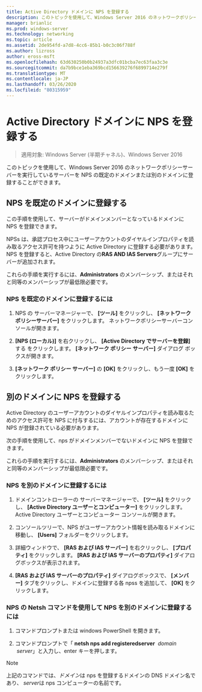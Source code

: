 ```yaml
---
title: Active Directory ドメインに NPS を登録する
description: このトピックを使用して、Windows Server 2016 のネットワークポリシーサーバーを実行しているサーバーを NPS の既定のドメインまたは別のドメインに登録することができます。
manager: brianlic
ms.prod: windows-server
ms.technology: networking
ms.topic: article
ms.assetid: 2de954fd-a7d8-4cc6-85b1-b0c3c06f788f
ms.author: lizross
author: eross-msft
ms.openlocfilehash: 63d630250b0b24937a3dfc01bcba7ec63faa3c3e
ms.sourcegitcommit: da7b9bce1eba369bcd156639276f6899714e279f
ms.translationtype: MT
ms.contentlocale: ja-JP
ms.lasthandoff: 03/26/2020
ms.locfileid: "80315959"
---
```

# <a name="register-an-nps-in-an-active-directory-domain"></a>Active Directory ドメインに NPS を登録する

>適用対象: Windows Server (半期チャネル)、Windows Server 2016

このトピックを使用して、Windows Server 2016 のネットワークポリシーサーバーを実行しているサーバーを NPS の既定のドメインまたは別のドメインに登録することができます。

## <a name="register-an-nps-in-its-default-domain"></a>NPS を既定のドメインに登録する

この手順を使用して、サーバーがドメインメンバーとなっているドメインに NPS を登録できます。 

NPSs は、承認プロセス中にユーザーアカウントのダイヤルインプロパティを読み取るアクセス許可を持つように Active Directory に登録する必要があります。 NPS を登録すると、Active Directory の**RAS AND IAS Servers**グループにサーバーが追加されます。

これらの手順を実行するには、**Administrators** のメンバーシップ、またはそれと同等のメンバーシップが最低限必要です。

### <a name="to-register-an-nps-in-its-default-domain"></a>NPS を既定のドメインに登録するには


1. NPS の サーバーマネージャーで、 **[ツール]** をクリックし、 **[ネットワークポリシーサーバー]** をクリックします。 ネットワークポリシーサーバーコンソールが開きます。

2. **[NPS (ローカル)]** を右クリックし、 **[Active Directory でサーバーを登録]** する をクリックします。 **[ネットワーク ポリシー サーバー]** ダイアログ ボックスが開きます。

3. **[ネットワーク ポリシー サーバー]** の **[OK]** をクリックし、もう一度 **[OK]** をクリックします。

## <a name="register-an-nps-in-another-domain"></a>別のドメインに NPS を登録する

Active Directory のユーザーアカウントのダイヤルインプロパティを読み取るためのアクセス許可を NPS に付与するには、アカウントが存在するドメインに NPS が登録されている必要があります。

次の手順を使用して、nps がドメインメンバーでないドメインに NPS を登録できます。

これらの手順を実行するには、**Administrators** のメンバーシップ、またはそれと同等のメンバーシップが最低限必要です。

### <a name="to-register-an-nps-in-another-domain"></a>NPS を別のドメインに登録するには

1. ドメインコントローラーの サーバーマネージャーで、 **[ツール]** をクリックし、 **[Active Directory ユーザーとコンピューター]** をクリックします。 Active Directory ユーザーとコンピューター コンソールが開きます。

2. コンソールツリーで、NPS がユーザーアカウント情報を読み取るドメインに移動し、 **[Users]** フォルダーをクリックします。 

3. 詳細ウィンドウで、 **[RAS および IAS サーバー]** を右クリックし、 **[プロパティ]** をクリックします。 **[RAS および IAS サーバーのプロパティ]** ダイアログボックスが表示されます。

4. **[RAS および IAS サーバーのプロパティ]** ダイアログボックスで、 **[メンバー]** タブをクリックし、ドメインに登録する各 npss を追加して、 **[OK]** をクリックします。


### <a name="to-register-an-nps-in-another-domain-by-using-netsh-commands-for-nps"></a>NPS の Netsh コマンドを使用して NPS を別のドメインに登録するには

1. コマンドプロンプトまたは windows PowerShell を開きます。 

2. コマンドプロンプトで「 **netsh nps add registeredserver** &nbsp;*domain* &nbsp;*server*」と入力し、enter キーを押します。

>[!NOTE]
>上記のコマンドでは、*ドメイン*は nps を登録するドメインの DNS ドメイン名であり、 *server*は nps コンピューターの名前です。

